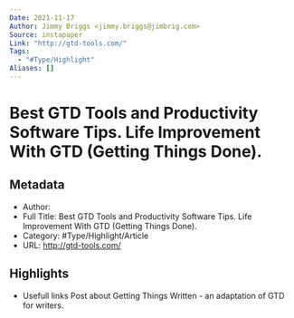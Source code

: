 ```yaml
---
Date: 2021-11-17
Author: Jimmy Briggs <jimmy.briggs@jimbrig.com>
Source: instapaper
Link: "http://gtd-tools.com/"
Tags:
  - "#Type/Highlight"
Aliases: []
---
```


# Best GTD Tools and Productivity Software Tips. Life Improvement With GTD (Getting Things Done).

## Metadata

* Author: 
* Full Title: Best GTD Tools and Productivity Software Tips. Life Improvement With GTD (Getting Things Done).
* Category: #Type/Highlight/Article
* URL: http://gtd-tools.com/

## Highlights

* Usefull links
  Post about Getting Things Written - an adaptation of GTD for writers.
